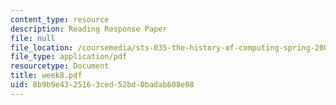 ```yaml
---
content_type: resource
description: Reading Response Paper
file: null
file_location: /coursemedia/sts-035-the-history-of-computing-spring-2004/8b9b9e4325163ced52bd0badab608e08_week8.pdf
file_type: application/pdf
resourcetype: Document
title: week8.pdf
uid: 8b9b9e43-2516-3ced-52bd-0badab608e08
---
```

